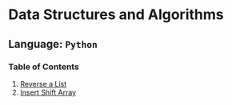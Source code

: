 # Data Structures and Algorithms

## Language: `Python`

### Table of Contents

1. [Reverse a List](./code_challenges/array_reverse/README.md)
1. [Insert Shift Array](./code_challenges/array_shift/README.md)
